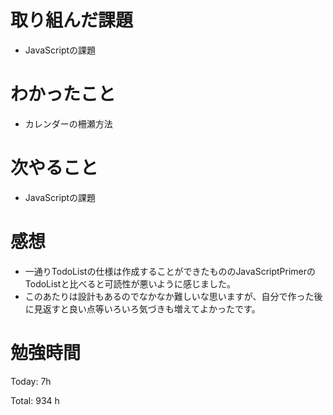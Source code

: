 # 取り組んだ課題
- JavaScriptの課題

# わかったこと
- カレンダーの柵瀬方法

# 次やること
- JavaScriptの課題

# 感想
- 一通りTodoListの仕様は作成することができたもののJavaScriptPrimerのTodoListと比べると可読性が悪いように感じました。
- このあたりは設計もあるのでなかなか難しいな思いますが、自分で作った後に見返すと良い点等いろいろ気づきも増えてよかったです。

# 勉強時間
Today: 7h

Total: 934 h
